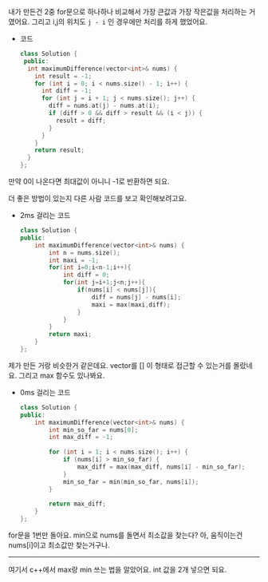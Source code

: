 내가 만든건 2중 for문으로 하나하나 비교해서 가장 큰값과 가장 작은값을 처리하는 거였어요. 그리고 i,j의 위치도 `j - i` 인 경우에만 처리를 하게 했었어요.

- 코드
    
    ```cpp
    class Solution {
     public:
      int maximumDifference(vector<int>& nums) {
        int result = -1;
        for (int i = 0; i < nums.size() - 1; i++) {
          int diff = -1;
          for (int j = i + 1; j < nums.size(); j++) {
            diff = nums.at(j) - nums.at(i);
            if (diff > 0 && diff > result && (i < j)) {
              result = diff;
            }
          }
        }
        return result;
      }
    };
    ```
    

만약 0이 나온다면 최대값이 아니니 -1로 반환하면 되요.

더 좋은 방법이 있는지 다른 사람 코드를 보고 확인해보려고요.

- 2ms 걸리는 코드
    
    ```cpp
    class Solution {
    public:
        int maximumDifference(vector<int>& nums) {
            int n = nums.size();
            int maxi = -1;
            for(int i=0;i<n-1;i++){
                int diff = 0;
                for(int j=i+1;j<n;j++){
                    if(nums[i] < nums[j]){
                        diff = nums[j] - nums[i];
                        maxi = max(maxi,diff);
                    }
                }
            }
            return maxi;
        }
    };
    ```
    

제가 만든 거랑 비슷한거 같은데요. vector를 [] 이 형태로 접근할 수 있는거를 몰랐네요. 그리고 max 함수도 있나봐요.

- 0ms 걸리는 코드
    
    ```cpp
    class Solution {
    public:
        int maximumDifference(vector<int>& nums) {
            int min_so_far = nums[0];
            int max_diff = -1;
            
            for (int i = 1; i < nums.size(); i++) {
                if (nums[i] > min_so_far) {
                    max_diff = max(max_diff, nums[i] - min_so_far);
                }
                min_so_far = min(min_so_far, nums[i]);
            }
            
            return max_diff;
        }
    };
    ```
    

for문을 1번만 돌아요. min으로 nums를 돌면서 최소값을 찾는다? 아, 움직이는건 nums[i]이고 최소값만 찾는거구나. 

---

여기서 c++에서 max랑 min 쓰는 법을 알았어요. int 값을 2개 넣으면 되요.